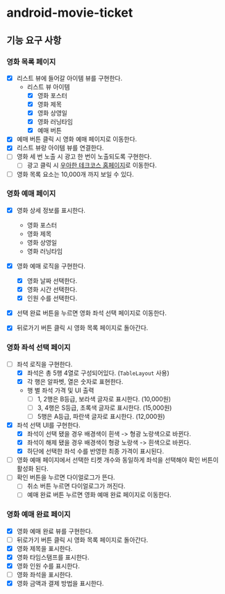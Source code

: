 # android-movie-ticket

## 기능 요구 사항

### 영화 목록 페이지

- [x] 리스트 뷰에 들어갈 아이템 뷰를 구현한다.
    - 리스트 뷰 아이템
        - [x] 영화 포스터
        - [x] 영화 제목
        - [x] 영화 상영일
        - [x] 영화 러닝타임
        - [x] 예매 버튼
- [x] 예매 버튼 클릭 시 영화 예매 페이지로 이동한다.
- [x] 리스트 뷰랑 아이템 뷰를 연결한다.
- [ ] 영화 세 번 노출 시 광고 한 번이 노출되도록 구현한다.
    - [ ] 광고 클릭 시 [우아한 테크코스 홈페이지](https://www.woowacourse.io/)로 이동한다.
- [ ] 영화 목록 요소는 10,000개 까지 보일 수 있다.

### 영화 예매 페이지

- [x] 영화 상세 정보를 표시한다.
    - 영화 포스터
    - 영화 제목
    - 영화 상영일
    - 영화 러닝타임

- [x] 영화 예매 로직을 구현한다.
    - [x] 영화 날짜 선택한다.
    - [x] 영화 시간 선택한다.
    - [x] 인원 수를 선택한다.
- [x] 선택 완료 버튼을 누르면 영화 좌석 선택 페이지로 이동한다.

- [x] 뒤로가기 버튼 클릭 시 영화 목록 페이지로 돌아간다.

### 영화 좌석 선택 페이지

- [ ] 좌석 로직을 구현한다.
    - [x] 좌석은 총 5행 4열로 구성되어있다. (`TableLayout` 사용)
    - [x] 각 행은 알파벳, 열은 숫자로 표현한다.
    - 행 별 좌석 가격 및 UI 출력
        - [ ] 1, 2행은 B등급, 보라색 글자로 표시한다. (10,000원)
        - [ ] 3, 4행은 S등급, 초록색 글자로 표시한다. (15,000원)
        - [ ] 5행은 A등급, 파란색 글자로 표시한다. (12,000원)

- [x] 좌석 선택 UI를 구현한다.
    - [x] 좌석이 선택 됐을 경우 배경색이 흰색 -> 형광 노랑색으로 바뀐다.
    - [x] 좌석이 해제 됐을 경우 배경색이 형광 노랑색 -> 흰색으로 바뀐다.
    - [x] 하단에 선택한 좌석 수를 반영한 최종 가격이 표시된다.

- [ ] 영화 예매 페이지에서 선택한 티켓 개수와 동일하게 좌석을 선택해야 확인 버튼이 활성화 된다.
- [ ] 확인 버튼을 누르면 다이얼로그가 뜬다.
    - [ ] 취소 버튼 누르면 다이얼로그가 꺼진다.
    - [ ] 예매 완료 버튼 누르면 영화 예매 완료 페이지로 이동한다.

### 영화 예매 완료 페이지

- [x] 영화 예매 완료 뷰를 구현한다.
- [ ] 뒤로가기 버튼 클릭 시 영화 목록 페이지로 돌아간다.
- [x] 영화 제목을 표시한다.
- [x] 영화 타임스탬프를 표시한다.
- [x] 영화 인원 수를 표시한다.
- [ ] 영화 좌석을 표시한다.
- [x] 영화 금액과 결제 방법을 표시한다.
